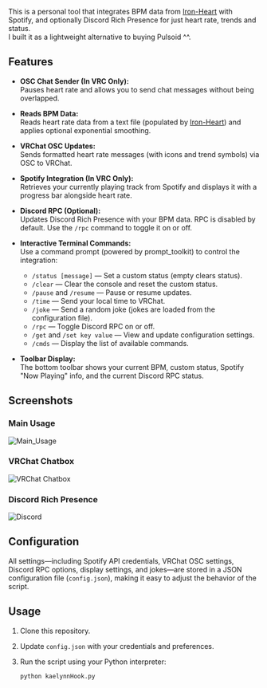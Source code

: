 This is a personal tool that integrates BPM data from [Iron-Heart](https://github.com/nullstalgia/iron-heart/) with Spotify, and optionally Discord Rich Presence for just heart rate, trends and status.  
I built it as a lightweight alternative to buying Pulsoid ^^.

## Features
- **OSC Chat Sender (In VRC Only):**  
  Pauses heart rate and allows you to send chat messages without being overlapped.
- **Reads BPM Data:**  
  Reads heart rate data from a text file (populated by [Iron-Heart](https://github.com/nullstalgia/iron-heart/)) and applies optional exponential smoothing.
- **VRChat OSC Updates:**  
  Sends formatted heart rate messages (with icons and trend symbols) via OSC to VRChat.
- **Spotify Integration (In VRC Only):**  
  Retrieves your currently playing track from Spotify and displays it with a progress bar alongside heart rate.
- **Discord RPC (Optional):**  
  Updates Discord Rich Presence with your BPM data. RPC is disabled by default. Use the `/rpc` command to toggle it on or off.

- **Interactive Terminal Commands:**  
  Use a command prompt (powered by prompt_toolkit) to control the integration:
  - `/status [message]` — Set a custom status (empty clears status).
  - `/clear` — Clear the console and reset the custom status.
  - `/pause` and `/resume` — Pause or resume updates.
  - `/time` — Send your local time to VRChat.
  - `/joke` — Send a random joke (jokes are loaded from the configuration file).
  - `/rpc` — Toggle Discord RPC on or off.
  - `/get` and `/set key value` — View and update configuration settings.
  - `/cmds` — Display the list of available commands.

- **Toolbar Display:**  
  The bottom toolbar shows your current BPM, custom status, Spotify "Now Playing" info, and the current Discord RPC status.

## Screenshots

### Main Usage
![Main_Usage](https://i.imgur.com/DXzrMcK.png)

### VRChat Chatbox
![VRChat Chatbox](https://i.imgur.com/MsTYtgZ.png)

### Discord Rich Presence
![Discord](https://i.imgur.com/ToUjV1W.png)

## Configuration

All settings—including Spotify API credentials, VRChat OSC settings, Discord RPC options, display settings, and jokes—are stored in a JSON configuration file (`config.json`), making it easy to adjust the behavior of the script.

## Usage

1. Clone this repository.
2. Update `config.json` with your credentials and preferences.
3. Run the script using your Python interpreter:

   ```bash
   python kaelynnHook.py
```
